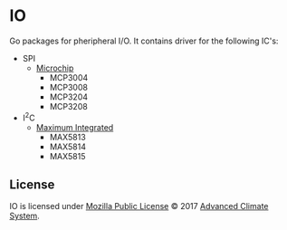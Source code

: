 # IO

Go packages for pheripheral I/O. It contains driver for the following IC's:

* SPI
    * [Microchip][spi/microchip]
        * MCP3004
        * MCP3008
        * MCP3204
        * MCP3208
* I<sup>2</sup>C
    * [Maximum Integrated][i2c/max]
        * MAX5813
        * MAX5814
        * MAX5815

## License

IO is licensed under [Mozilla Public License][mpl] © 2017 [Advanced Climate
System][acs].

[acs]: http://advancedclimate.nl
[mpl]: LICENSE
[i2c/max]: https://godoc.org/github.com/AdvancedClimateSystems/io/i2c/max
[spi/microchip]: https://godoc.org/github.com/AdvancedClimateSystems/io/spi/microchip
